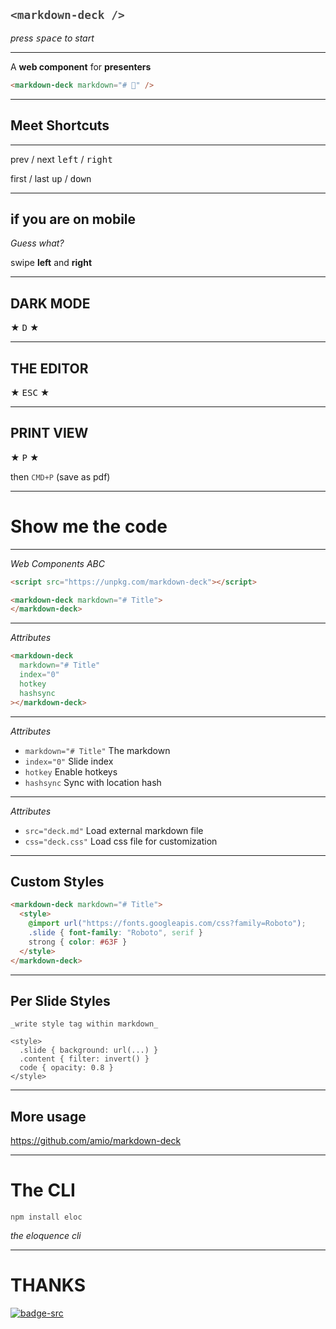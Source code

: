 ## `<markdown-deck />`

*press <kbd>space</kbd> to start*

---

A __web component__ for __presenters__

```html
<markdown-deck markdown="# 🦄" />
```

---

## Meet Shortcuts

---

prev / next <kbd>left</kbd> / <kbd>right</kbd>

first / last <kbd>up</kbd> / <kbd>down</kbd>

---

## if you are on mobile

*Guess what?*

swipe **left** and **right**

---

## DARK MODE

★ <kbd>D</kbd> ★

---

## THE EDITOR

★ <kbd>ESC</kbd> ★

---

## PRINT VIEW

★ <kbd>P</kbd> ★

then `CMD+P` (save as pdf)

---

# Show me the code

---

*Web Components ABC*

```html
<script src="https://unpkg.com/markdown-deck"></script>

<markdown-deck markdown="# Title">
</markdown-deck>
```

---

*Attributes*

```html
<markdown-deck
  markdown="# Title" 
  index="0"
  hotkey
  hashsync
></markdown-deck>
```

---

*Attributes*

- `markdown="# Title"` The markdown
- `index="0"` Slide index
- `hotkey` Enable hotkeys
- `hashsync` Sync with location hash

---

*Attributes*

- `src="deck.md"` Load external markdown file
- `css="deck.css"` Load css file for customization

---

## Custom Styles

```html
<markdown-deck markdown="# Title">
  <style>
    @import url("https://fonts.googleapis.com/css?family=Roboto");
    .slide { font-family: "Roboto", serif }
    strong { color: #63F }
  </style>
</markdown-deck>
```

---

## Per Slide Styles

```
_write style tag within markdown_

<style>
  .slide { background: url(...) }
  .content { filter: invert() }
  code { opacity: 0.8 }
</style>
```

<style>
.slide {
  background: url(https://el-capitan.now.sh);
  background-size: cover;
}
.content { filter: invert() }
code { opacity: 0.8 }
</style>

---

## More usage

https://github.com/amio/markdown-deck

---

# The CLI

`npm install eloc`

_the eloquence cli_

---

# THANKS

[![badge-src]][badge-link]

[badge-src]: https://badgen.net/badge/github/amio%2Fmarkdown-deck?icon&label
[badge-link]: https://github.com/amio/markdown-deck
